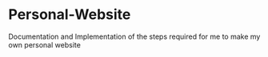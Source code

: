 # Personal-Website
Documentation and Implementation of the steps required for me to make my own personal website
